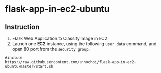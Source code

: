 # flask-app-in-ec2-ubuntu

## Instruction
1. Flask Web Application to Classify Image in EC2
2. Launch one **EC2** instance, using the following `user data` command, and open 80 port from the `security group`.
```
#include
https://raw.githubusercontent.com/unhochoi/flask-app-in-ec2-ubuntu/master/start.sh
```

